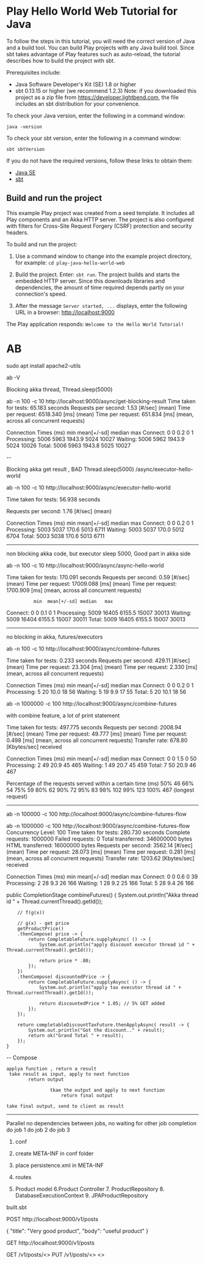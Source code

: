 # Play Hello World Web Tutorial for Java

To follow the steps in this tutorial, you will need the correct version of Java and a build tool. You can build Play projects with any Java build tool. Since sbt takes advantage of Play features such as auto-reload, the tutorial describes how to build the project with sbt. 

Prerequisites include:

* Java Software Developer's Kit (SE) 1.8 or higher
* sbt 0.13.15 or higher (we recommend 1.2.3) Note: if you downloaded this project as a zip file from https://developer.lightbend.com, the file includes an sbt distribution for your convenience.

To check your Java version, enter the following in a command window:

`java -version`

To check your sbt version, enter the following in a command window:

`sbt sbtVersion`

If you do not have the required versions, follow these links to obtain them:

* [Java SE](http://www.oracle.com/technetwork/java/javase/downloads/index.html)
* [sbt](http://www.scala-sbt.org/download.html)

## Build and run the project

This example Play project was created from a seed template. It includes all Play components and an Akka HTTP server. The project is also configured with filters for Cross-Site Request Forgery (CSRF) protection and security headers.

To build and run the project:

1. Use a command window to change into the example project directory, for example: `cd play-java-hello-world-web`

2. Build the project. Enter: `sbt run`. The project builds and starts the embedded HTTP server. Since this downloads libraries and dependencies, the amount of time required depends partly on your connection's speed.

3. After the message `Server started, ...` displays, enter the following URL in a browser: <http://localhost:9000>

The Play application responds: `Welcome to the Hello World Tutorial!`


# AB

sudo apt install apache2-utils

ab -V

Blocking akka thread, Thread.sleep(5000)

ab -n 100 -c 10 http://localhost:9000/async/get-blocking-result
Time taken for tests:   65.183 seconds
Requests per second:    1.53 [#/sec] (mean)
Time per request:       6518.340 [ms] (mean)
Time per request:       651.834 [ms] (mean, across all concurrent requests)

Connection Times (ms)
min  mean[+/-sd] median   max
Connect:        0    0   0.2      0       1
Processing:  5006 5963 1943.9   5024   10027
Waiting:     5006 5962 1943.9   5024   10026
Total:       5006 5963 1943.8   5025   10027

--

Blocking akka get result , BAD Thread.sleep(5000)
/async/executor-hello-world

ab -n 100 -c 10 http://localhost:9000/async/executor-hello-world

Time taken for tests:   56.938 seconds

Requests per second:    1.76 [#/sec] (mean)

Connection Times (ms)
min  mean[+/-sd] median   max
Connect:        0    0   0.2      0       1
Processing:  5003 5037 170.6   5013    6711
Waiting:     5003 5037 170.0   5012    6704
Total:       5003 5038 170.6   5013    6711

---
non blocking akka code, but executor sleep 5000, Good part in akka side

ab -n 100 -c 10 http://localhost:9000/async/async-hello-world

Time taken for tests:   170.091 seconds
Requests per second:    0.59 [#/sec] (mean)
Time per request:       17009.088 [ms] (mean)
Time per request:       1700.909 [ms] (mean, across all concurrent requests)

              min  mean[+/-sd] median   max
Connect:        0    0   0.1      0       1
Processing:  5009 16405 6155.5  15007   30013
Waiting:     5009 16404 6155.5  15007   30011
Total:       5009 16405 6155.5  15007   30013

---

no blocking in akka, futures/executors

ab -n 100 -c 10 http://localhost:9000/async/combine-futures

Time taken for tests:   0.233 seconds
Requests per second:    429.11 [#/sec] (mean)
Time per request:       23.304 [ms] (mean)
Time per request:       2.330 [ms] (mean, across all concurrent requests)

Connection Times (ms)
min  mean[+/-sd] median   max
Connect:        0    0   0.2      0       1
Processing:     5   20  10.0     18      56
Waiting:        5   19   9.9     17      55
Total:          5   20  10.1     18      56


ab -n 1000000 -c 100 http://localhost:9000/async/combine-futures

with combine feature, a lot of print statement

Time taken for tests:   497.775 seconds
Requests per second:    2008.94 [#/sec] (mean)
Time per request:       49.777 [ms] (mean)
Time per request:       0.498 [ms] (mean, across all concurrent requests)
Transfer rate:          678.80 [Kbytes/sec] received

Connection Times (ms)
min  mean[+/-sd] median   max
Connect:        0    0   1.5      0      50
Processing:     2   49  20.9     45     465
Waiting:        1   49  20.7     45     459
Total:          7   50  20.9     46     467

Percentage of the requests served within a certain time (ms)
50%     46
66%     54
75%     59
80%     62
90%     72
95%     83
98%    102
99%    123
100%    467 (longest request)

----

ab -n 100000 -c 100 http://localhost:9000/async/combine-futures-flow

ab -n 1000000 -c 100 http://localhost:9000/async/combine-futures-flow
Concurrency Level:      100
Time taken for tests:   280.730 seconds
Complete requests:      1000000
Failed requests:        0
Total transferred:      346000000 bytes
HTML transferred:       16000000 bytes
Requests per second:    3562.14 [#/sec] (mean)
Time per request:       28.073 [ms] (mean)
Time per request:       0.281 [ms] (mean, across all concurrent requests)
Transfer rate:          1203.62 [Kbytes/sec] received

Connection Times (ms)
min  mean[+/-sd] median   max
Connect:        0    0   0.6      0      39
Processing:     2   28   9.3     26     166
Waiting:        1   28   9.2     25     166
Total:          5   28   9.4     26     166



public CompletionStage<Result> combineFutures() {
System.out.println("Akka thread id " + Thread.currentThread().getId());

        // f(g(x))

        // g(x) - get price
        getProductPrice()
        .thenCompose( price -> {
            return CompletableFuture.supplyAsync( () -> {
                System.out.println("apply discount executor thread id " + Thread.currentThread().getId());

                return price * .80;
            });
        })
        .thenCompose( discountedPrice -> {
            return CompletableFuture.supplyAsync( () -> {
                System.out.println("apply tax executor thread id " + Thread.currentThread().getId());

                return discountedPrice * 1.05; // 5% GET added
            });
        });

        return completableDiscountTaxFuture.thenApplyAsync( result -> {
            System.out.println("Got the discount.." + result);
            return ok("Grand Total " + result);
        });
    }


--
Compose

    applya function , return a result
     take result as input, apply to next function
            return output

                    tkae the output and apply to next function
                        return final output

    take final output, send to client as result

---

Parallel
    no dependencies between jobs, no waiting for other job completion
     do job 1
     do job 2
     do job 3 


1. conf
2. create META-INF in conf folder
3. place persistence.xml in META-INF

4. routes
5. Product model
6.Product Controller
   7. ProductRepository
    8. DatabaseExecutionContext
    9. JPAProductRepository
    
built.sbt




POST http://localhost:9000/v1/posts

{
"title": "Very good product",
"body": "useful product"
}

GET http://localhost:9000/v1/posts


GET /v1/posts/<<id>>
PUT /v1/posts/<<id>>
<<paylaod>>


